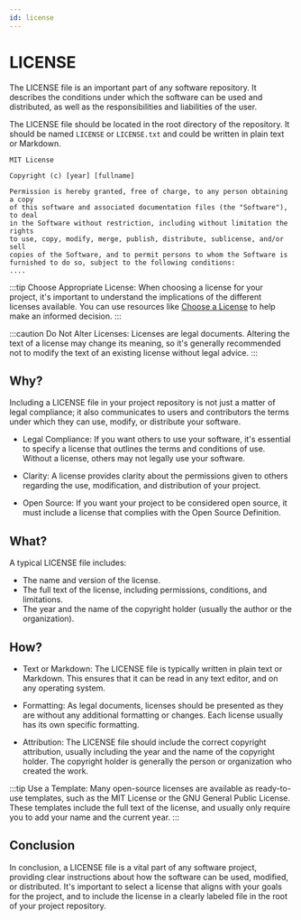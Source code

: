 ```yaml
---
id: license
---
```


# LICENSE

The LICENSE file is an important part of any software repository. It describes the conditions under which the software can be used and distributed, as well as the responsibilities and liabilities of the user.

The LICENSE file should be located in the root directory of the repository. It should be named `LICENSE` or `LICENSE.txt` and could be written in plain text or Markdown.

```text title="/LICENSE"
MIT License

Copyright (c) [year] [fullname]

Permission is hereby granted, free of charge, to any person obtaining a copy
of this software and associated documentation files (the "Software"), to deal
in the Software without restriction, including without limitation the rights
to use, copy, modify, merge, publish, distribute, sublicense, and/or sell
copies of the Software, and to permit persons to whom the Software is
furnished to do so, subject to the following conditions:
....
```

:::tip
Choose Appropriate License: When choosing a license for your project, it's important to understand the implications of the different licenses available. You can use resources like [Choose a License](https://choosealicense.com/) to help make an informed decision.
:::

:::caution
Do Not Alter Licenses: Licenses are legal documents. Altering the text of a license may change its meaning, so it's generally recommended not to modify the text of an existing license without legal advice.
:::

## Why?

Including a LICENSE file in your project repository is not just a matter of legal compliance; it also communicates to users and contributors the terms under which they can use, modify, or distribute your software.

- Legal Compliance: If you want others to use your software, it's essential to specify a license that outlines the terms and conditions of use. Without a license, others may not legally use your software.

- Clarity: A license provides clarity about the permissions given to others regarding the use, modification, and distribution of your project.

- Open Source: If you want your project to be considered open source, it must include a license that complies with the Open Source Definition.

## What?

A typical LICENSE file includes:

- The name and version of the license.
- The full text of the license, including permissions, conditions, and limitations.
- The year and the name of the copyright holder (usually the author or the organization).

## How?

- Text or Markdown: The LICENSE file is typically written in plain text or Markdown. This ensures that it can be read in any text editor, and on any operating system.

- Formatting: As legal documents, licenses should be presented as they are without any additional formatting or changes. Each license usually has its own specific formatting.

- Attribution: The LICENSE file should include the correct copyright attribution, usually including the year and the name of the copyright holder. The copyright holder is generally the person or organization who created the work.

:::tip
Use a Template: Many open-source licenses are available as ready-to-use templates, such as the MIT License or the GNU General Public License. These templates include the full text of the license, and usually only require you to add your name and the current year.
:::

## Conclusion

In conclusion, a LICENSE file is a vital part of any software project, providing clear instructions about how the software can be used, modified, or distributed. It's important to select a license that aligns with your goals for the project, and to include the license in a clearly labeled file in the root of your project repository.
